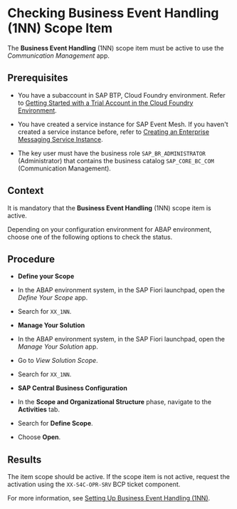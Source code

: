 <!-- loio3d38c1ac2026427eb39e8cce0d9b6355 -->

# Checking Business Event Handling \(1NN\) Scope Item

The **Business Event Handling** \(1NN\) scope item must be active to use the *Communication Management* app.



## Prerequisites

-   You have a subaccount in SAP BTP, Cloud Foundry environment. Refer to [Getting Started with a Trial Account in the Cloud Foundry Environment](https://help.sap.com/docs/BTP/65de2977205c403bbc107264b8eccf4b/e50ab7b423f04a8db301d7678946626e.html).

-   You have created a service instance for SAP Event Mesh. If you haven't created a service instance before, refer to [Creating an Enterprise Messaging Service Instance](https://help.sap.com/viewer/bf82e6b26456494cbdd197057c09979f/Cloud/en-US/d0483a9e38434f23a4579d6fcc72654b.html).

-   The key user must have the business role `SAP_BR_ADMINISTRATOR` \(Administrator\) that contains the business catalog `SAP_CORE_BC_COM` \(Communication Management\).




## Context

It is mandatory that the **Business Event Handling** \(1NN\) scope item is active.

Depending on your configuration environment for ABAP environment, choose one of the following options to check the status.



## Procedure

-   **Define your Scope**

-   In the ABAP environment system, in the SAP Fiori launchpad, open the *Define Your Scope* app.

-   Search for `XX_1NN`.

-   **Manage Your Solution**

-   In the ABAP environment system, in the SAP Fiori launchpad, open the *Manage Your Solution* app.

-   Go to *View Solution Scope*.

-   Search for `XX_1NN`.

-   **SAP Central Business Configuration**

-   In the **Scope and Organizational Structure** phase, navigate to the **Activities** tab.

-   Search for **Define Scope**.

-   Choose **Open**.




## Results

The item scope should be active. If the scope item is not active, request the activation using the `XX-S4C-OPR-SRV` BCP ticket component.

For more information, see [Setting Up Business Event Handling \(1NN\)](https://support.sap.com/content/dam/SAAP/Sol_Pack/Library/Setup/1NN_Set-Up_EN_XX.pdf).

